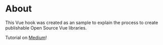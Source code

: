 # About

This Vue hook was created as an sample to explain the process to create publishable Open Source Vue libraries.

Tutorial on [Medium](https://medium.com/@ankurr.singhal/create-a-publishable-open-source-vue-library-usecounter-be80278b9ed0)!